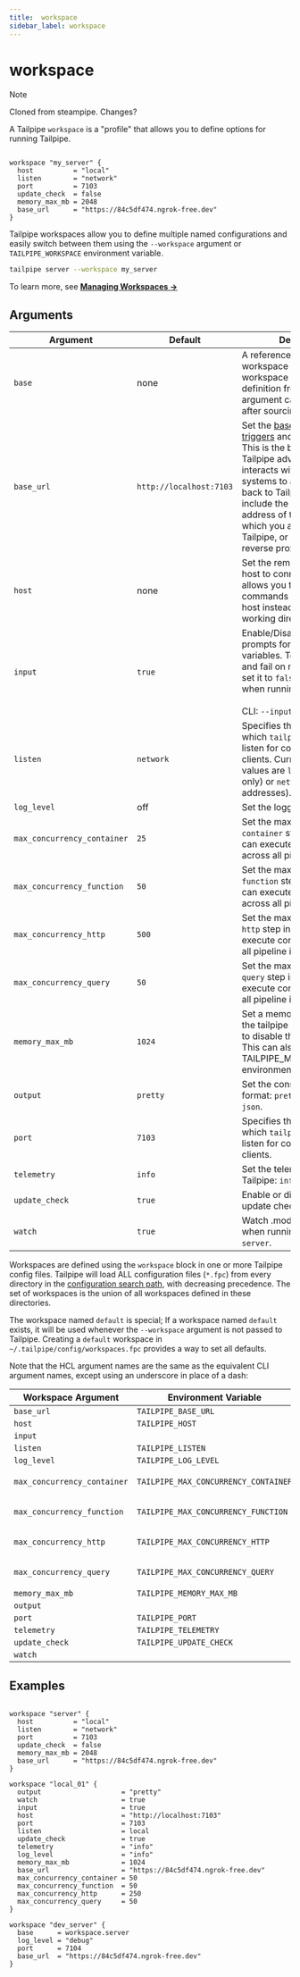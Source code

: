 ```yaml
---
title:  workspace
sidebar_label: workspace
---
```

# workspace 

>[!NOTE]
>Cloned from steampipe. Changes?

A Tailpipe `workspace` is a "profile" that allows you to define options for running Tailpipe.  

```hcl

workspace "my_server" {
  host          = "local"
  listen        = "network"
  port          = 7103
  update_check  = false
  memory_max_mb = 2048
  base_url      = "https://84c5df474.ngrok-free.dev"
}
```

Tailpipe workspaces allow you to define multiple named configurations and easily switch between them using the `--workspace` argument or `TAILPIPE_WORKSPACE` 
environment variable. 

```bash
tailpipe server --workspace my_server
```

To learn more, see **[Managing Workspaces →](/docs/run/workspaces)**


## Arguments

| Argument            |    Default  | Description
|---------------------|-----------------------------------------------|-----------------------------------------
| `base`              | none                         | A reference to a named workspace resource that this workspace should source its definition from. Any argument can be overridden after sourcing via base.
| `base_url`          | `http://localhost:7103`      | Set the [base URL](/docs/reference/env-vars/tailpipe_base_url) to use for [triggers](/docs/tailpipe-hcl/trigger) and [integrations](/docs/reference/config-files/integration).  This is the base URL that Tailpipe advertises when it interacts with external systems to allow them to call back to Tailpipe.  This may include the DNS or IP address of the system on which you are running Tailpipe, or it may be a reverse proxy such as [ngrok](https://ngrok.com/).
| `host`              | none                         | Set the remote Tailpipe API host to connect to.  This allows you to run Tailpipe commands against a tailpipe host instead of the current working directory.
| `input`             | `true`                       | Enable/Disable interactive prompts for missing variables.  To disable prompts and fail on missing variables, set it to `false`. This is useful when running from scripts.   <br /> <br /> CLI: `--input`
| `listen`            | `network`                    | Specifies the IP addresses on which `tailpipe server` will listen for connections from clients. Currently supported values are `local` (localhost only) or `network` (all IP addresses).
| `log_level`         | off                          | Set the logging output level
| `max_concurrency_container` | `25` | Set the maximum number of `container` step instances that can execute concurrently across all pipeline instances.
| `max_concurrency_function`  | `50` | Set the maximum number of `function` step instances that can execute concurrently across all pipeline instances.
| `max_concurrency_http`      | `500` | Set the maximum number of `http` step instances that can execute concurrently across all pipeline instances.
| `max_concurrency_query`    | `50` | Set the maximum number of `query` step instances that can execute concurrently across all pipeline instances.
| `memory_max_mb`     | `1024`                       | Set a memory soft limit for the tailpipe process. Set to 0 to disable the memory limit. This can also be set via the TAILPIPE_MEMORY_MAX_MB environment variable.
| `output`            | `pretty`                     | Set the console output format: `pretty`, `plain`, `yaml` or `json`.
| `port`              | `7103`                       | Specifies the TCP port on which `tailpipe server` will listen for connections from clients. 
| `telemetry`         | `info`                       | Set the telemetry level in Tailpipe: `info` or `none` 
| `update_check`      | `true`                       | Enable or disable automatic update checking.
| `watch`             | `true`                       | Watch .mod files for changes when running `tailpipe server`.



Workspaces are defined using the `workspace` block in one or more Tailpipe config files.  Tailpipe will load ALL configuration files (`*.fpc`) from every directory in the [configuration search path](/docs/reference/env-vars/tailpipe_config_path), with decreasing precedence. The set of workspaces is the union of all workspaces defined in these directories.  

The workspace named `default` is special; If a workspace named `default` exists, it will be used whenever the `--workspace` argument is not passed to Tailpipe.  Creating a `default` workspace in `~/.tailpipe/config/workspaces.fpc` provides a way to set all defaults.


Note that the HCL argument names are the same as the equivalent CLI argument names,
except using an underscore in place of a dash:

| Workspace Argument | Environment Variable    | Argument             
|--------------------|-------------------------|----------------------
| `base_url`         | `TAILPIPE_BASE_URL`     | `--base-url`
| `host`             | `TAILPIPE_HOST`         | `--host`
| `input`            |                         | `--input` 
| `listen`           | `TAILPIPE_LISTEN`       | `--listen` 
| `log_level`        | `TAILPIPE_LOG_LEVEL`    |
| `max_concurrency_container` | `TAILPIPE_MAX_CONCURRENCY_CONTAINER` |  `--max-concurrency-container`
| `max_concurrency_function` | `TAILPIPE_MAX_CONCURRENCY_FUNCTION` |  `--max-concurrency-function`
| `max_concurrency_http` | `TAILPIPE_MAX_CONCURRENCY_HTTP` |  `--max-concurrency-http`
| `max_concurrency_query` | `TAILPIPE_MAX_CONCURRENCY_QUERY` |  `--max-concurrency-query`
| `memory_max_mb`    | `TAILPIPE_MEMORY_MAX_MB`|
| `output`           |                         | `--output`
| `port`             | `TAILPIPE_PORT`         | `--port`
| `telemetry`        | `TAILPIPE_TELEMETRY`    |
| `update_check`     | `TAILPIPE_UPDATE_CHECK` | 
| `watch`            |                         | `--watch`


## Examples


```hcl

workspace "server" {
  host          = "local"
  listen        = "network"
  port          = 7103
  update_check  = false
  memory_max_mb = 2048
  base_url      = "https://84c5df474.ngrok-free.dev"
}

workspace "local_01" {
  output                    = "pretty"
  watch                     = true
  input                     = true
  host                      = "http://localhost:7103"
  port                      = 7103
  listen                    = local
  update_check              = true
  telemetry                 = "info"
  log_level                 = "info"
  memory_max_mb             = 1024
  base_url                  = "https://84c5df474.ngrok-free.dev"
  max_concurrency_container = 50
  max_concurrency_function  = 50
  max_concurrency_http      = 250
  max_concurrency_query     = 50
}

workspace "dev_server" {
  base      = workspace.server
  log_level = "debug"
  port      = 7104
  base_url  = "https://84c5df474.ngrok-free.dev"
}
```